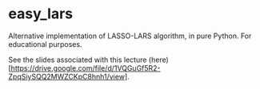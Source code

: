 # easy_lars

Alternative implementation of LASSO-LARS algorithm, in pure Python. For educational purposes.

See the slides associated with this lecture (here)[https://drive.google.com/file/d/1VQGuGf5R2-ZpqSiySQQ2MWZCKpC8hnh1/view].
